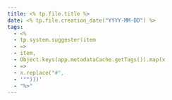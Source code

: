 ```yaml
---
title: <% tp.file.title %>
date: <% tp.file.creation_date("YYYY-MM-DD") %>
tags:
  - <%
  - tp.system.suggester(item
  - =>
  - item,
  - Object.keys(app.metadataCache.getTags()).map(x
  - =>
  - x.replace("#",
  - '"")))'
  - "%>"
---
```


